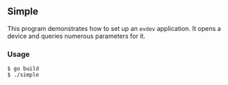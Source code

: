 ## Simple

This program demonstrates how to set up an `evdev` application.
It opens a device and queries numerous parameters for it.


### Usage

	$ go build
	$ ./simple

